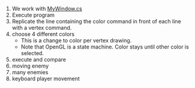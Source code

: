 1. We work with [MyWindow.cs](MyWindow.cs)
1. Execute program
1. Replicate the line containing the color command in front of each line with a vertex command.
1. choose 4 different colors
	+ This is a change to color per vertex drawing.
	+ Note that OpenGL is a state machine. Color stays until other color is selected.
1. execute and compare
1. moving enemy
1. many enemies
1. keyboard player movement
